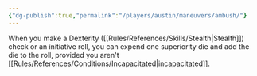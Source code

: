 ```yaml
---
{"dg-publish":true,"permalink":"/players/austin/maneuvers/ambush/"}
---
```


When you make a Dexterity ([[Rules/References/Skills/Stealth\|Stealth]]) check or an initiative roll, you can expend one superiority die and add the die to the roll, provided you aren't [[Rules/References/Conditions/Incapacitated\|incapacitated]].